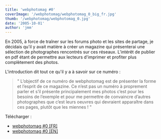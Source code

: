 ```yaml
---
title: 'webphotomag #0'
coverImage: '/webphotomag/webphotomag_0_big_fr.jpg'
thumb: '/webphotomag/webphotomag_0.jpg'
date: '2005-10-01'
author: 'jmm'
---
```


En 2005, à force de traîner sur les forums photo et les sites de partage, je
décidais qu'il y avait matière à créer un magazine qui présenterai une sélection
de photographes rencontrés sur ces réseaux. L'intérêt de publier en pdf étant de
permettre aux lecteurs d'imprimer et profiter plus complètement des photos.

L'introduction dit tout ce qu'il y a à savoir sur ce numéro :
> " L’objectif de ce numéro de webphotomag est de présenter la forme et l’esprit
> de ce magazine. Ce n’est pas un numéro à proprement parler et s’il présente
> principalement mes photos c’est pour les besoins de l’exemple et pour me
> permettre de convaincre d’autres photographes que c’est leurs oeuvres qui
> devraient apparaître dans ces pages, plutôt que les miennes ! "

Télécharger :
- [webphotomag #0 [FR]](https://s3.eu-west-3.amazonaws.com/jmuffat.com/webphotomag_0_fr.pdf)
- [webphotomag #0 [EN]](https://s3.eu-west-3.amazonaws.com/jmuffat.com/webphotomag_0.pdf)
